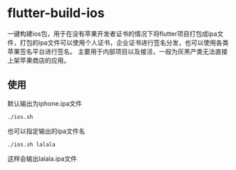 # flutter-build-ios
一键构建ios包，用于在没有苹果开发者证书的情况下将flutter项目打包成ipa文件，打包的ipa文件可以使用个人证书，企业证书进行签名分发，也可以使用各类苹果签名平台进行签名。
主要用于内部项目以及接活，一般为灰黑产类无法直接上架苹果商店的应用。

## 使用
默认输出为iphone.ipa文件
```shell
./ios.sh
```
也可以指定输出的ipa文件名
```shell
./ios.sh lalala
```
这样会输出lalala.ipa文件
